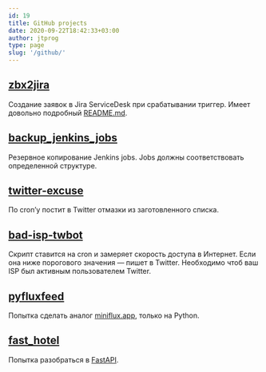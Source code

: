 ```yaml
---
id: 19
title: GitHub projects
date: 2020-09-22T18:42:33+03:00
author: jtprog
type: page
slug: '/github/'
---
```

## [zbx2jira](https://github.com/sysodminium/zbx2jira)

Создание заявок в Jira ServiceDesk при срабатывании триггер. Имеет довольно подробный [README.md](https://github.com/sysodminium/zbx2jira/blob/master/README.md).

## [backup_jenkins_jobs](https://github.com/jtprog/backup_jenkins_jobs)

Резервное копирование Jenkins jobs. Jobs должны соответствовать определенной структуре.

## [twitter-excuse](https://github.com/jtprog/twitter-excuse)

По cron&#8217;у постит в Twitter отмазки из заготовленного списка.

## [bad-isp-twbot](https://github.com/jtprog/bad-isp-twbot)

Скрипт ставится на cron и замеряет скорость доступа в Интернет. Если она ниже порогового значения &#8212; пишет в Twitter. Необходимо чтоб ваш ISP был активным пользователем Twitter.

## [pyfluxfeed](https://github.com/jtprog/pyfluxfeed)

Попытка сделать аналог [miniflux.app](https://miniflux.app), только на Python.

## [fast_hotel](https://github.com/jtprog/fast_hotel)

Попытка разобраться в [FastAPI](https://fastapi.tiangolo.com).
